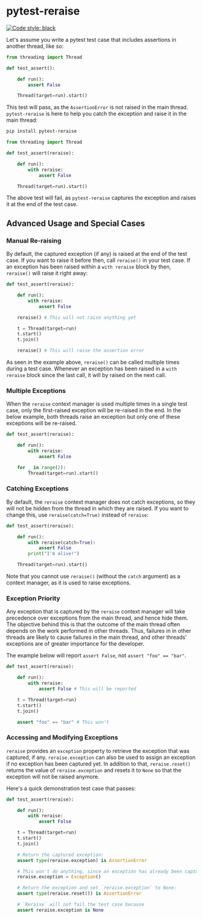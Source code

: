 # pytest-reraise

[![Code style: black](https://img.shields.io/badge/code%20style-black-000000.svg)](https://github.com/psf/black)

Let's assume you write a pytest test case that includes assertions in another thread, like so:

```python
from threading import Thread

def test_assert():

    def run():
        assert False

    Thread(target=run).start()
```

This test will pass, as the `AssertionError` is not raised in the main thread.
`pytest-reraise` is here to help you catch the exception and raise it in the main thread:

```sh
pip install pytest-reraise
```

```python
from threading import Thread

def test_assert(reraise):

    def run():
        with reraise:
            assert False

    Thread(target=run).start()
```

The above test will fail, as `pytest-reraise` captures the exception and raises it at the end of the test case.

## Advanced Usage and Special Cases

### Manual Re-raising

By default, the captured exception (if any) is raised at the end of the test case.
If you want to raise it before then, call `reraise()` in your test case.
If an exception has been raised within a `with reraise` block by then, `reraise()` will raise it right away:

```python
def test_assert(reraise):

    def run():
        with reraise:
            assert False

    reraise() # This will not raise anything yet

    t = Thread(target=run)
    t.start()
    t.join()

    reraise() # This will raise the assertion error
```

As seen in the example above, `reraise()` can be called multiple times during a test case. Whenever an exception has been raised in a `with reraise` block since the last call, it will by raised on the next call.

### Multiple Exceptions

When the `reraise` context manager is used multiple times in a single test case, only the first-raised exception will be re-raised in the end.
In the below example, both threads raise an exception but only one of these exceptions will be re-raised.

```python
def test_assert(reraise):

    def run():
        with reraise:
            assert False

    for _ in range(2):
        Thread(target=run).start()
```

### Catching Exceptions

By default, the `reraise` context manager does not catch exceptions, so they will not be hidden from the thread in which they are raised.
If you want to change this, use `reraise(catch=True)` instead of `reraise`:

```python
def test_assert(reraise):

    def run():
        with reraise(catch=True):
            assert False
        print("I'm alive!")

    Thread(target=run).start()
```

Note that you cannot use `reraise()` (without the `catch` argument) as a context manager, as it is used to raise exceptions.

### Exception Priority

Any exception that is captured by the `reraise` context manager will take precedence over exceptions from the main thread, and hence hide them.
The objective behind this is that the outcome of the main thread often depends on the work performed in other threads.
Thus, failures in in other threads are likely to cause failures in the main thread, and other threads' exceptions are of greater importance for the developer.

The example below will report `assert False`, not `assert "foo" == "bar"`.

```python
def test_assert(reraise):

    def run():
        with reraise:
            assert False # This will be reported

    t = Thread(target=run)
    t.start()
    t.join()

    assert "foo" == "bar" # This won't
```

### Accessing and Modifying Exceptions

`reraise` provides an `exception` property to retrieve the exception that was captured, if any.
`reraise.exception` can also be used to assign an exception if no exception has been captured yet.
In addition to that, `reraise.reset()` returns the value of `reraise.exception` and resets it to `None` so that the exception will not be raised anymore.

Here's a quick demonstration test case that passes:

```python
def test_assert(reraise):

    def run():
        with reraise:
            assert False

    t = Thread(target=run)
    t.start()
    t.join()

    # Return the captured exception:
    assert type(reraise.exception) is AssertionError

    # This won't do anything, since an exception has already been captured:
    reraise.exception = Exception()

    # Return the exception and set `reraise.exception` to None:
    assert type(reraise.reset()) is AssertionError

    # `Reraise` will not fail the test case because
    assert reraise.exception is None
```
